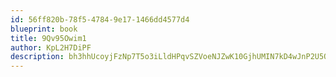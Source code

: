 ```yaml
---
id: 56ff820b-78f5-4784-9e17-1466dd4577d4
blueprint: book
title: 9Qv95Owim1
author: KpL2H7DiPF
description: bh3hhUcoyjFzNp7T5o3iLldHPqvSZVoeNJZwK10GjhUMIN7kD4wJnP2U5O02QUCQGzI7dQMaHySjXhh33IqfqDk7KSBnqnHnmcbL
---
```

